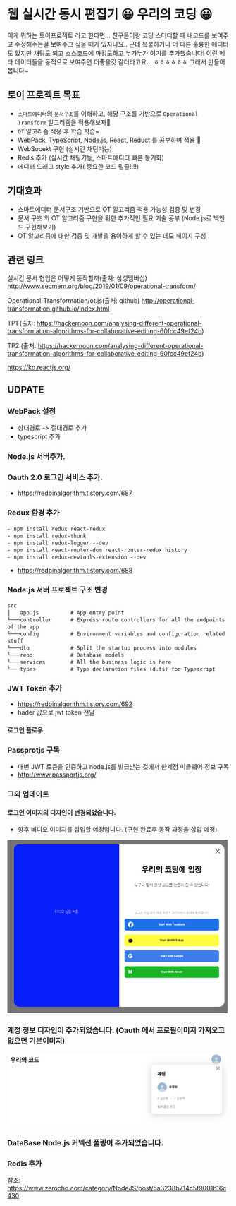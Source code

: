 # 웹 실시간 동시 편집기 😀 우리의 코딩 😀
이게 뭐하는 토이프로젝트 라고 한다면... 친구들이랑 코딩 스터디할 때 내코드를 보여주고 수정해주는걸 보여주고 싶을 때가 있자나요.. 근데 복붙하거나 머 다른 훌륭한 에디터도 있지만 채팅도 되고 소스코드에 마킹도하고 누가누가 여기를 추가했습니다! 이런 메타 데이터들을 동적으로 보여주면 더좋을것 같더라고요... ㅎㅎㅎㅎㅎㅎ 그래서 만들어봅니다~

## 토이 프로젝트 목표
- `스마트에디터`의 `문서구조`를 이해하고, 해당 구조를 기반으로 `Operational Transform` 알고리즘을 적용해보자🙏
- `OT` 알고리즘 적용 후 학습 학습~
- WebPack, TypeScript, Node.js, React, Reduct 를 공부하며 적용 🥊
- WebSocekt 구현 (실시간 채팅기능)
- Redis 추가 (실시간 채팅기능, 스마트에디터 빠른 동기화)
- 에디터 드래그 style 추가( 중요한 코드 밑줄!!!!)

## 기대효과
- 스마트에디터 문서구조 기반으로 OT 알고리즘 적용 가능성 검증 및 변경
- 문서 구조 외 OT 알고리즘 구현을 위한 추가적인 필요 기술 공부 (Node.js로 백엔드 구현해보기)
- OT 알고리즘에 대한 검증 및 개발을 용이하게 할 수 있는 데모 페이지 구성


## 관련 링크
실시간 문서 협업은 어떻게 동작할까(출처: 삼성멤버십)
http://www.secmem.org/blog/2019/01/09/operational-transform/

Operational-Transformation/ot.js(출처: github)
http://operational-transformation.github.io/index.html
 
TP1 (출처: https://hackernoon.com/analysing-different-operational-transformation-algorithms-for-collaborative-editing-60fcc49ef24b)

TP2 (출처: https://hackernoon.com/analysing-different-operational-transformation-algorithms-for-collaborative-editing-60fcc49ef24b)

https://ko.reactjs.org/

## UDPATE
### WebPack 설정
- 상대경로 -> 절대경로 추가
- typescript 추가
### Node.js 서버추가.
### Oauth 2.0 로그인 서비스 추가.
- https://redbinalgorithm.tistory.com/687
### Redux 환경 추가
```
- npm install redux react-redux
- npm install redux-thunk
- npm install redux-logger --dev
- npm install react-router-dom react-router-redux history
- npm install redux-devtools-extension --dev
```
- https://redbinalgorithm.tistory.com/688

### Node.js 서버 프로젝트 구조 변경
```
src
│   app.js          # App entry point
└───controller      # Express route controllers for all the endpoints of the app
└───config          # Environment variables and configuration related stuff
└───dto             # Split the startup process into modules
└───repo            # Database models
└───services        # All the business logic is here
└───types           # Type declaration files (d.ts) for Typescript
```

### JWT Token 추가
- https://redbinalgorithm.tistory.com/692
- hader 값으로 jwt token 전달

#### 로그인 플로우

### Passprotjs 구독
- 매번 JWT 토큰을 인증하고 node.js를 발급받는 것에서 한계점 미들웨어 정보 구독
- http://www.passportjs.org/


### 그외 업데이트
#### 로그인 이미지의 디자인이 변경되었습니다.
- 향후 비디오 이미지를 삽입할 예정입니다. (구현 완료후 동작 과정을 삽입 예정)
<img src="./image/2021-08-05-15-09-08.png" width="500">

### 계정 정보 디자인이 추가되었습니다. (Oauth 에서 프로필이미지 가져오고 없으면 기본이미지)
<img src="./image/2021-08-06-03-44-51.png" width="500">


### DataBase Node.js 커넥션 풀링이 추가되었습니다.

### Redis 추가
참조: https://www.zerocho.com/category/NodeJS/post/5a3238b714c5f9001b16c430
